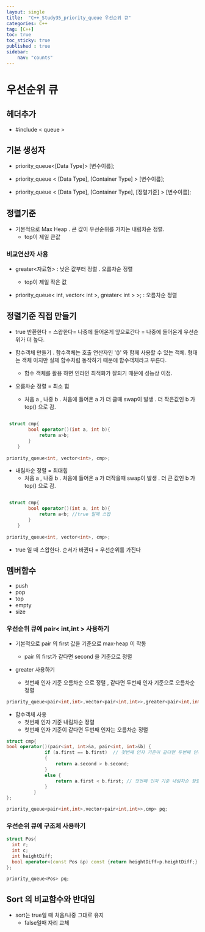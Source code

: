 ```yaml
---
layout: single
title:  "C++_Study35_priority_queue 우선순위 큐"
categories: C++
tag: [C++]
toc: true
toc_sticky: true
published : true
sidebar:
    nav: "counts"  
---
```


# 우선순위 큐

## 헤더추가

* #include < queue >

## 기본 생성자

* priority_queue<[Data Type]> [변수이름];

* priority_queue < [Data Type], [Container Type] > [변수이름];

* priority_queue < [Data Type], [Container Type], [정렬기준] > [변수이름];

## 정렬기준

* 기본적으로 Max Heap . 큰 값이 우선순위를 가지는 내림차순 정렬.
    * top이 제일 큰값

### 비교연산자 사용

* greater<자료형> : 낮은 값부터 정렬 . 오름차순 정렬
    * top이 제일 작은 값

* priority_queue< int, vector< int >, greater< int > >; : 오름차순 정렬

## 정렬기준 직접 만들기

* true 반환한다 = 스왑한다= 나중에 들어온게 앞으로간다 = 나중에 들어온게 우선순위가 더 높다.

* 함수객체 만들기 . 함수객체는 호출 연산자인 '()' 와 함께 사용할 수 있는 객체. 형태는 객체 이지만 실제 함수처럼 동작하기 때문에 함수객체라고 부른다.
    * 함수 객체를 활용 하면 인라인 최적화가 잘되기 때문에 성능상 이점.

* 오름차순 정렬 = 최소 힙
    * 처음 a , 나중 b . 처음에 들어온 a 가 더 클때 swap이 발생 . 더 작은값인 b 가 top() 으로 감. 

```cpp

 struct cmp{
        bool operator()(int a, int b){
            return a>b;
        }
    }
    
priority_queue<int, vector<int>, cmp>;   
```

* 내림차순 정렬 = 최대힙
    * 처음 a , 나중 b . 처음에 들어온 a 가 더작을때 swap이 발생 . 더 큰 값인 b 가 top() 으로 감. 

```cpp

 struct cmp{
        bool operator()(int a, int b){
            return a<b; //true 일때 스왑
        }
    }
    
priority_queue<int, vector<int>, cmp>;   
```

* true 일 때 스왑한다. 순서가 바뀐다 = 우선순위를 가진다

## 멤버함수

* push
* pop
* top
* empty
* size

### 우선순위 큐에 pair< int,int > 사용하기 

* 기본적으로 pair 의 first 값을 기준으로 max-heap 이 작동
    * pair 의 first가 같다면 second 을 기준으로 정렬

* greater 사용하기
    * 첫번째 인자 기준 오름차순 으로 정렬 , 같다면 두번째 인자 기준으로 오름차순 정렬

```cpp
priority_queue<pair<int,int>,vector<pair<int,int>>,greater<pair<int,int>>> pq;
```

* 함수객체 사용
    * 첫번째 인자 기준 내림차순 정렬
    * 첫번째 인자 기준이 같다면 두번째 인자는 오름차순 정렬

```cpp
struct cmp{
bool operator()(pair<int, int>&a, pair<int, int>&b) {
              if (a.first == b.first)  // 첫번째 인자 기준이 같다면 두번째 인자는 오름차순 정렬
              {
                  return a.second > b.second;
              }
              else {
                  return a.first < b.first; // 첫번째 인자 기준 내림차순 정렬
              }
          }
};

priority_queue<pair<int,int>,vector<pair<int,int>>,cmp> pq;
```

### 우선순위 큐에 구조체 사용하기 

```cpp
struct Pos{
  int r;
  int c;
  int heightDiff;
  bool operator<(const Pos &p) const {return heightDiff>p.heightDiff;}  
};

priority_queue<Pos> pq;

```

## Sort 의 비교함수와 반대임

* sort는 true일 때 처음/나중 그대로 유지 
    * false일때 자리 교체 